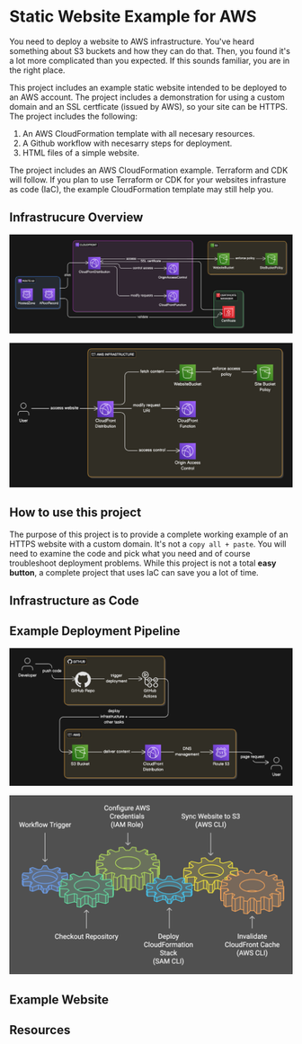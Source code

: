 # Static Website Example for AWS

You need to deploy a website to AWS infrastructure. You've heard something about S3 buckets and how they can do that. Then, you found it's a lot more complicated than you expected. If this sounds familiar, you are in the right place.

This project includes an example static website intended to be deployed to an AWS account. The project includes a demonstration for using a custom domain and an SSL certficate (issued by AWS), so your site can be HTTPS. The project includes the following:
1. An AWS CloudFormation template with all necesary resources.
2. A Github workflow with necesarry steps for deployment.
3. HTML files of a simple website.

The project includes an AWS CloudFormation example. Terraform and CDK will follow. If you plan to use Terraform or CDK for your websites infrasture as code (IaC), the example CloudFormation template may still help you.

## Infrastrucure Overview

![](./docs/static-website-full.png)

![](./docs/static-website-cloudfront-dark.png)

## How to use this project

The purpose of this project is to provide a complete working example of an HTTPS website with a custom domain. It's not a `copy all + paste`. You will need to examine the code and pick what you need and of course troubleshoot deployment problems. While this project is not a total __easy button__, a complete project that uses IaC can save you a lot of time.

## Infrastructure as Code

## Example Deployment Pipeline

![](./docs/static-website-project-overview-wide-dark.png)

![](./docs/github-workflow-graphic-with-description.png)

## Example Website

## Resources
